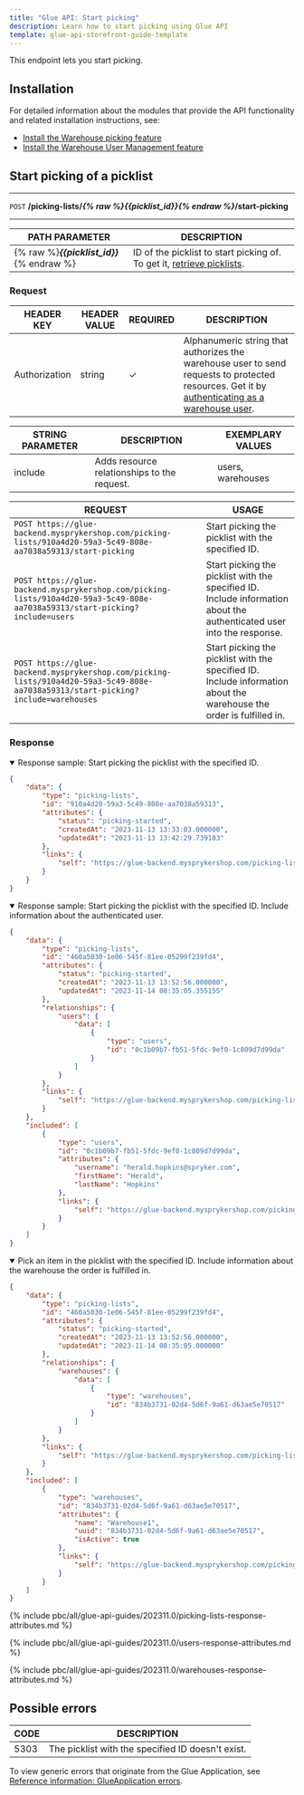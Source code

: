 ```yaml
---
title: "Glue API: Start picking"
description: Learn how to start picking using Glue API
template: glue-api-storefront-guide-template
---
```


This endpoint lets you start picking.

## Installation

For detailed information about the modules that provide the API functionality and related installation instructions, see:

* [Install the Warehouse picking feature](/docs/pbc/all/warehouse-management-system/{{page.version}}/unified-commerce/install-and-upgrade/install-the-warehouse-picking-feature.html)
* [Install the Warehouse User Management feature](/docs/pbc/all/warehouse-management-system/{{page.version}}/unified-commerce/install-and-upgrade/install-the-warehouse-user-management-feature.html)


## Start picking of a picklist

***
`POST` **/picking-lists/*{% raw %}{{picklist_id}}{% endraw %}*/start-picking**
***  

| PATH PARAMETER | DESCRIPTION |
| --- | --- |
| {% raw %}***{{picklist_id}}***{% endraw %} | ID of the picklist to start picking of. To get it, [retrieve picklists](/docs/pbc/all/warehouse-management-system/{{page.version}}/unified-commerce/manage-using-glue-api/manage-picklists/glue-api-retrieve-picklists.html).     |


### Request

| HEADER KEY | HEADER VALUE | REQUIRED | DESCRIPTION |
| --- | --- | --- | --- |
| Authorization | string | &check; | Alphanumeric string that authorizes the warehouse user to send requests to protected resources. Get it by [authenticating as a warehouse user](/docs/pbc/all/warehouse-management-system/{{page.version}}/unified-commerce/manage-using-glue-api/glue-api-authenticate-as-a-warehouse-user.html).  |

| STRING PARAMETER | DESCRIPTION | EXEMPLARY VALUES |
| --- | --- | --- |
| include | Adds resource relationships to the request. | users, warehouses |

| REQUEST  | USAGE |
| --- | --- |
| `POST https://glue-backend.mysprykershop.com/picking-lists/910a4d20-59a3-5c49-808e-aa7038a59313/start-picking` | Start picking the picklist with the specified ID.  |
| `POST https://glue-backend.mysprykershop.com/picking-lists/910a4d20-59a3-5c49-808e-aa7038a59313/start-picking?include=users` | Start picking the picklist with the specified ID. Include information about the authenticated user into the response.  |
| `POST https://glue-backend.mysprykershop.com/picking-lists/910a4d20-59a3-5c49-808e-aa7038a59313/start-picking?include=warehouses` | Start picking the picklist with the specified ID. Include information about the warehouse the order is fulfilled in.  |


### Response

<details open>
  <summary>Response sample: Start picking the picklist with the specified ID.</summary>

```json
{
    "data": {
        "type": "picking-lists",
        "id": "910a4d20-59a3-5c49-808e-aa7038a59313",
        "attributes": {
            "status": "picking-started",
            "createdAt": "2023-11-13 13:33:03.000000",
            "updatedAt": "2023-11-13 13:42:29.739183"
        },
        "links": {
            "self": "https://glue-backend.mysprykershop.com/picking-lists/910a4d20-59a3-5c49-808e-aa7038a59313/picking-lists/910a4d20-59a3-5c49-808e-aa7038a59313"
        }
    }
}
```

</details>

<details open>
  <summary>Response sample: Start picking the picklist with the specified ID. Include information about the authenticated user.</summary>

```json
{
    "data": {
        "type": "picking-lists",
        "id": "460a5030-1e06-545f-81ee-05299f239fd4",
        "attributes": {
            "status": "picking-started",
            "createdAt": "2023-11-13 13:52:56.000000",
            "updatedAt": "2023-11-14 08:35:05.355155"
        },
        "relationships": {
            "users": {
                "data": [
                    {
                        "type": "users",
                        "id": "0c1b09b7-fb51-5fdc-9ef0-1c809d7d99da"
                    }
                ]
            }
        },
        "links": {
            "self": "https://glue-backend.mysprykershop.com/picking-lists/460a5030-1e06-545f-81ee-05299f239fd4/picking-lists/460a5030-1e06-545f-81ee-05299f239fd4?include=users"
        }
    },
    "included": [
        {
            "type": "users",
            "id": "0c1b09b7-fb51-5fdc-9ef0-1c809d7d99da",
            "attributes": {
                "username": "herald.hopkins@spryker.com",
                "firstName": "Herald",
                "lastName": "Hopkins"
            },
            "links": {
                "self": "https://glue-backend.mysprykershop.com/picking-lists/460a5030-1e06-545f-81ee-05299f239fd4/users/0c1b09b7-fb51-5fdc-9ef0-1c809d7d99da?include=users"
            }
        }
    ]
}
```

</details>

<details open>
  <summary>Pick an item in the picklist with the specified ID. Include information about the warehouse the order is fulfilled in.</summary>

```json
{
    "data": {
        "type": "picking-lists",
        "id": "460a5030-1e06-545f-81ee-05299f239fd4",
        "attributes": {
            "status": "picking-started",
            "createdAt": "2023-11-13 13:52:56.000000",
            "updatedAt": "2023-11-14 08:35:05.000000"
        },
        "relationships": {
            "warehouses": {
                "data": [
                    {
                        "type": "warehouses",
                        "id": "834b3731-02d4-5d6f-9a61-d63ae5e70517"
                    }
                ]
            }
        },
        "links": {
            "self": "https://glue-backend.mysprykershop.com/picking-lists/460a5030-1e06-545f-81ee-05299f239fd4/picking-lists/460a5030-1e06-545f-81ee-05299f239fd4?include=warehouses"
        }
    },
    "included": [
        {
            "type": "warehouses",
            "id": "834b3731-02d4-5d6f-9a61-d63ae5e70517",
            "attributes": {
                "name": "Warehouse1",
                "uuid": "834b3731-02d4-5d6f-9a61-d63ae5e70517",
                "isActive": true
            },
            "links": {
                "self": "https://glue-backend.mysprykershop.com/picking-lists/460a5030-1e06-545f-81ee-05299f239fd4/warehouses/834b3731-02d4-5d6f-9a61-d63ae5e70517?include=warehouses"
            }
        }
    ]
}
```

</details>


{% include pbc/all/glue-api-guides/202311.0/picking-lists-response-attributes.md %} <!-- To edit, see /_includes/pbc/all/glue-api-guides/202311.0/picking-lists-response-attributes.md -->

{% include pbc/all/glue-api-guides/202311.0/users-response-attributes.md %} <!-- To edit, see /_includes/pbc/all/glue-api-guides/202311.0/users-response-attributes.md -->

{% include pbc/all/glue-api-guides/202311.0/warehouses-response-attributes.md %} <!-- To edit, see /_includes/pbc/all/glue-api-guides/202311.0/warehouses-response-attributes.md -->

## Possible errors

| CODE | DESCRIPTION |
|-|-|
| 5303 | The picklist with the specified ID doesn't exist.  |

To view generic errors that originate from the Glue Application, see [Reference information: GlueApplication errors](/docs/scos/dev/glue-api-guides/{{page.version}}/old-glue-infrastructure/reference-information-glueapplication-errors.html).
